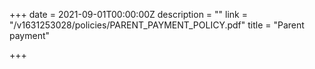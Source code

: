 +++
date = 2021-09-01T00:00:00Z
description = ""
link = "/v1631253028/policies/PARENT_PAYMENT_POLICY.pdf"
title = "Parent payment"

+++
